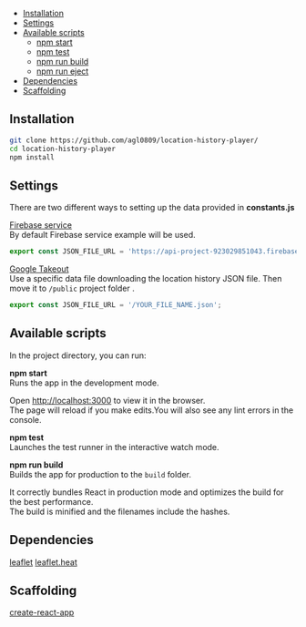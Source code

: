 - [Installation](#installation)
- [Settings](#settings)
- [Available scripts](#available-scripts)
  - [npm start](#npm-start)
  - [npm test](#npm-test)
  - [npm run build](#npm-run-build)
  - [npm run eject](#npm-run-eject)
- [Dependencies](#scaffolding)  
- [Scaffolding](#scaffolding)


## Installation
```bash
git clone https://github.com/agl0809/location-history-player/
cd location-history-player
npm install
```

## Settings
There are two different ways to setting up the data provided in **constants.js**<br>

[Firebase service](https://api-project-923029851043.firebaseio.com/locations.json)<br>
By default Firebase service example will be used.   
```javascript
export const JSON_FILE_URL = 'https://api-project-923029851043.firebaseio.com/locations.json';
``` 

[Google Takeout](https://takeout.google.com/settings/takeout)<br> 
Use a specific data file downloading the location history JSON file. Then move it to `/public` project folder .<br>
```javascript
export const JSON_FILE_URL = '/YOUR_FILE_NAME.json';
``` 

## Available scripts  
In the project directory, you can run:

**npm start**<br>
Runs the app in the development mode.

Open [http://localhost:3000](http://localhost:3000) to view it in the browser.<br>
The page will reload if you make edits.You will also see any lint errors in the console.

**npm test**<br>
Launches the test runner in the interactive watch mode.

**npm run build**<br>
Builds the app for production to the `build` folder.

It correctly bundles React in production mode and optimizes the build for the best performance.<br>
The build is minified and the filenames include the hashes.

## Dependencies 
[leaflet](https://github.com/Leaflet/Leaflet)
[leaflet.heat](https://github.com/Leaflet/Leaflet.heat)

## Scaffolding
[create-react-app](https://github.com/facebook/create-react-app)







 

